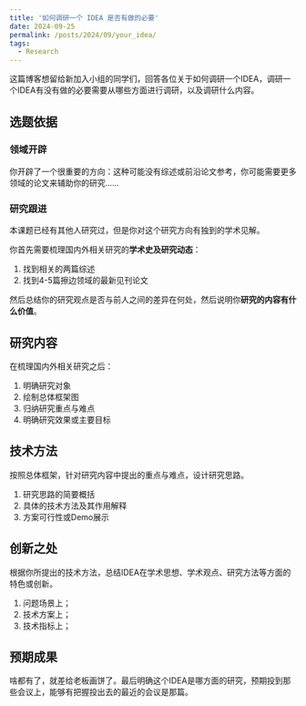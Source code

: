 ```yaml
---
title: '如何调研一个 IDEA 是否有做的必要'
date: 2024-09-25
permalink: /posts/2024/09/your_idea/
tags:
  - Research
---
```

这篇博客想留给新加入小组的同学们，回答各位关于如何调研一个IDEA，调研一个IDEA有没有做的必要需要从哪些方面进行调研，以及调研什么内容。

## 选题依据

### 领域开辟

你开辟了一个很重要的方向：这种可能没有综述或前沿论文参考，你可能需要更多领域的论文来辅助你的研究……

### 研究跟进

本课题已经有其他人研究过，但是你对这个研究方向有独到的学术见解。

你首先需要梳理国内外相关研究的**学术史及研究动态**：

1. 找到相关的两篇综述
2. 找到4-5篇擦边领域的最新见刊论文

然后总结你的研究观点是否与前人之间的差异在何处，然后说明你**研究的内容有什么价值**。

## 研究内容
在梳理国内外相关研究之后：

1. 明确研究对象
2. 绘制总体框架图
3. 归纳研究重点与难点
4. 明确研究效果或主要目标

## 技术方法

按照总体框架，针对研究内容中提出的重点与难点，设计研究思路。

1. 研究思路的简要概括
2. 具体的技术方法及其作用解释
3. 方案可行性或Demo展示

## 创新之处
根据你所提出的技术方法，总结IDEA在学术思想、学术观点、研究方法等方面的特色或创新。

1. 问题场景上；
2. 技术方案上；
3. 技术指标上；

## 预期成果

啥都有了，就差给老板画饼了。最后明确这个IDEA是哪方面的研究，预期投到那些会议上，能够有把握投出去的最近的会议是那篇。